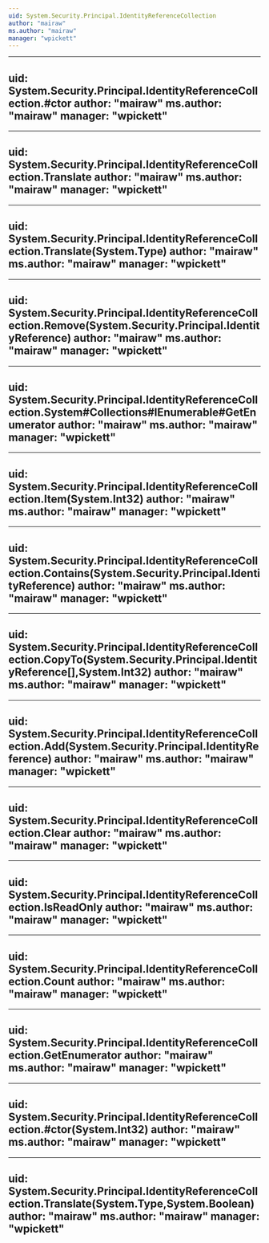 ```yaml
---
uid: System.Security.Principal.IdentityReferenceCollection
author: "mairaw"
ms.author: "mairaw"
manager: "wpickett"
---
```


---
uid: System.Security.Principal.IdentityReferenceCollection.#ctor
author: "mairaw"
ms.author: "mairaw"
manager: "wpickett"
---

---
uid: System.Security.Principal.IdentityReferenceCollection.Translate
author: "mairaw"
ms.author: "mairaw"
manager: "wpickett"
---

---
uid: System.Security.Principal.IdentityReferenceCollection.Translate(System.Type)
author: "mairaw"
ms.author: "mairaw"
manager: "wpickett"
---

---
uid: System.Security.Principal.IdentityReferenceCollection.Remove(System.Security.Principal.IdentityReference)
author: "mairaw"
ms.author: "mairaw"
manager: "wpickett"
---

---
uid: System.Security.Principal.IdentityReferenceCollection.System#Collections#IEnumerable#GetEnumerator
author: "mairaw"
ms.author: "mairaw"
manager: "wpickett"
---

---
uid: System.Security.Principal.IdentityReferenceCollection.Item(System.Int32)
author: "mairaw"
ms.author: "mairaw"
manager: "wpickett"
---

---
uid: System.Security.Principal.IdentityReferenceCollection.Contains(System.Security.Principal.IdentityReference)
author: "mairaw"
ms.author: "mairaw"
manager: "wpickett"
---

---
uid: System.Security.Principal.IdentityReferenceCollection.CopyTo(System.Security.Principal.IdentityReference[],System.Int32)
author: "mairaw"
ms.author: "mairaw"
manager: "wpickett"
---

---
uid: System.Security.Principal.IdentityReferenceCollection.Add(System.Security.Principal.IdentityReference)
author: "mairaw"
ms.author: "mairaw"
manager: "wpickett"
---

---
uid: System.Security.Principal.IdentityReferenceCollection.Clear
author: "mairaw"
ms.author: "mairaw"
manager: "wpickett"
---

---
uid: System.Security.Principal.IdentityReferenceCollection.IsReadOnly
author: "mairaw"
ms.author: "mairaw"
manager: "wpickett"
---

---
uid: System.Security.Principal.IdentityReferenceCollection.Count
author: "mairaw"
ms.author: "mairaw"
manager: "wpickett"
---

---
uid: System.Security.Principal.IdentityReferenceCollection.GetEnumerator
author: "mairaw"
ms.author: "mairaw"
manager: "wpickett"
---

---
uid: System.Security.Principal.IdentityReferenceCollection.#ctor(System.Int32)
author: "mairaw"
ms.author: "mairaw"
manager: "wpickett"
---

---
uid: System.Security.Principal.IdentityReferenceCollection.Translate(System.Type,System.Boolean)
author: "mairaw"
ms.author: "mairaw"
manager: "wpickett"
---
